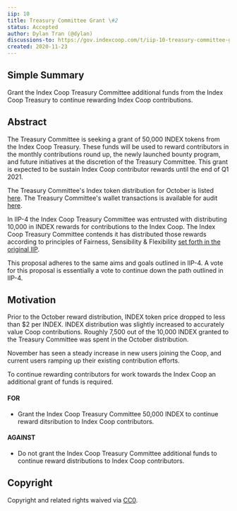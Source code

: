 ```yaml
---
iip: 10
title: Treasury Committee Grant \#2
status: Accepted
author: Dylan Tran (@dylan)
discussions-to: https://gov.indexcoop.com/t/iip-10-treasury-committee-grant-2/373
created: 2020-11-23
---
```


## Simple Summary

Grant the Index Coop Treasury Committee additional funds from the Index Coop Treasury to continue rewarding Index Coop contributions.

## Abstract

The Treasury Committee is seeking a grant of 50,000 INDEX tokens from the Index Coop Treasury.
These funds will be used to reward contributors in the monthly contributions round up, the newly launched bounty program, and future initiatives at the discretion of the Treasury Committee. This grant is expected to be sustain Index Coop contributor rewards until the end of Q1 2021.

The Treasury Committee's Index token distribution for October is listed [here](https://gov.indexcoop.com/t/october-rewards-distribution-methodology/262).
The Treasury Committee's wallet transactions is available for audit [here](https://etherscan.io/address/0xe2250424378b6a6dC912f5714cfd308a8D593986).

In IIP-4 the Index Coop Treasury Committee was entrusted with distributing 10,000 in INDEX rewards for contributions to the Index Coop.
The Index Coop Treasury Committee contends it has distributed those rewards according to principles of Fairness, Sensibility & Flexibility [set forth in the original IIP](./iip-004.md).

This proposal adheres to the same aims and goals outlined in IIP-4. A vote for this proposal is essentially a vote to continue down the path outlined in IIP-4.

## Motivation

Prior to the October reward distribution, INDEX token price dropped to less than \$2 per INDEX. INDEX distribution was slightly increased to accurately value Coop contributions. Roughly 7,500 out of the 10,000 INDEX granted to the Treasury Committee was spent in the October distribution.

November has seen a steady increase in new users joining the Coop, and current users ramping up their existing contribution efforts.

To continue rewarding contributors for work towards the Index Coop an additional grant of funds is required.

#### FOR

- Grant the Index Coop Treasury Committee 50,000 INDEX to continue reward ditsribution to Index Coop contributors.

#### AGAINST

- Do not grant the Index Coop Treasury Committee additional funds to continue reward distributions to Index Coop contributors.

## Copyright

Copyright and related rights waived via [CC0](https://creativecommons.org/publicdomain/zero/1.0/).
